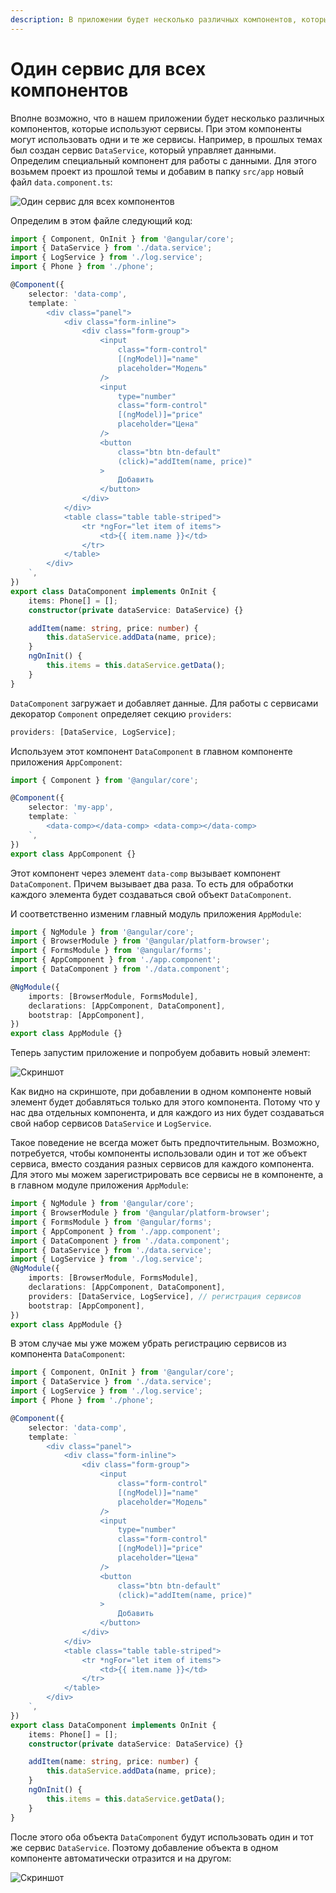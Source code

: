 ```yaml
---
description: В приложении будет несколько различных компонентов, которые используют сервисы. При этом компоненты могут использовать одни и те же сервисы
---
```


# Один сервис для всех компонентов

Вполне возможно, что в нашем приложении будет несколько различных компонентов, которые используют сервисы. При этом компоненты могут использовать одни и те же сервисы. Например, в прошлых темах был создан сервис `DataService`, который управляет данными. Определим специальный компонент для работы с данными. Для этого возьмем проект из прошлой темы и добавим в папку `src/app` новый файл `data.component.ts`:

![Один сервис для всех компонентов](one-service-1.png)

Определим в этом файле следующий код:

```typescript
import { Component, OnInit } from '@angular/core';
import { DataService } from './data.service';
import { LogService } from './log.service';
import { Phone } from './phone';

@Component({
    selector: 'data-comp',
    template: `
        <div class="panel">
            <div class="form-inline">
                <div class="form-group">
                    <input
                        class="form-control"
                        [(ngModel)]="name"
                        placeholder="Модель"
                    />
                    <input
                        type="number"
                        class="form-control"
                        [(ngModel)]="price"
                        placeholder="Цена"
                    />
                    <button
                        class="btn btn-default"
                        (click)="addItem(name, price)"
                    >
                        Добавить
                    </button>
                </div>
            </div>
            <table class="table table-striped">
                <tr *ngFor="let item of items">
                    <td>{{ item.name }}</td>
                </tr>
            </table>
        </div>
    `,
})
export class DataComponent implements OnInit {
    items: Phone[] = [];
    constructor(private dataService: DataService) {}

    addItem(name: string, price: number) {
        this.dataService.addData(name, price);
    }
    ngOnInit() {
        this.items = this.dataService.getData();
    }
}
```

`DataComponent` загружает и добавляет данные. Для работы с сервисами декоратор `Component` определяет секцию `providers`:

```typescript
providers: [DataService, LogService];
```

Используем этот компонент `DataComponent` в главном компоненте приложения `AppComponent`:

```typescript
import { Component } from '@angular/core';

@Component({
    selector: 'my-app',
    template: `
        <data-comp></data-comp> <data-comp></data-comp>
    `,
})
export class AppComponent {}
```

Этот компонент через элемент `data-comp` вызывает компонент `DataComponent`. Причем вызывает два раза. То есть для обработки каждого элемента будет создаваться свой объект `DataComponent`.

И соответственно изменим главный модуль приложения `AppModule`:

```typescript
import { NgModule } from '@angular/core';
import { BrowserModule } from '@angular/platform-browser';
import { FormsModule } from '@angular/forms';
import { AppComponent } from './app.component';
import { DataComponent } from './data.component';

@NgModule({
    imports: [BrowserModule, FormsModule],
    declarations: [AppComponent, DataComponent],
    bootstrap: [AppComponent],
})
export class AppModule {}
```

Теперь запустим приложение и попробуем добавить новый элемент:

![Скриншот](one-service-2.png)

Как видно на скриншоте, при добавлении в одном компоненте новый элемент будет добавляться только для этого компонента. Потому что у нас два отдельных компонента, и для каждого из них будет создаваться свой набор сервисов `DataService` и `LogService`.

Такое поведение не всегда может быть предпочтительным. Возможно, потребуется, чтобы компоненты использовали один и тот же объект сервиса, вместо создания разных сервисов для каждого компонента. Для этого мы можем зарегистрировать все сервисы не в компоненте, а в главном модуле приложения `AppModule`:

```typescript
import { NgModule } from '@angular/core';
import { BrowserModule } from '@angular/platform-browser';
import { FormsModule } from '@angular/forms';
import { AppComponent } from './app.component';
import { DataComponent } from './data.component';
import { DataService } from './data.service';
import { LogService } from './log.service';
@NgModule({
    imports: [BrowserModule, FormsModule],
    declarations: [AppComponent, DataComponent],
    providers: [DataService, LogService], // регистрация сервисов
    bootstrap: [AppComponent],
})
export class AppModule {}
```

В этом случае мы уже можем убрать регистрацию сервисов из компонента `DataComponent`:

```typescript
import { Component, OnInit } from '@angular/core';
import { DataService } from './data.service';
import { LogService } from './log.service';
import { Phone } from './phone';

@Component({
    selector: 'data-comp',
    template: `
        <div class="panel">
            <div class="form-inline">
                <div class="form-group">
                    <input
                        class="form-control"
                        [(ngModel)]="name"
                        placeholder="Модель"
                    />
                    <input
                        type="number"
                        class="form-control"
                        [(ngModel)]="price"
                        placeholder="Цена"
                    />
                    <button
                        class="btn btn-default"
                        (click)="addItem(name, price)"
                    >
                        Добавить
                    </button>
                </div>
            </div>
            <table class="table table-striped">
                <tr *ngFor="let item of items">
                    <td>{{ item.name }}</td>
                </tr>
            </table>
        </div>
    `,
})
export class DataComponent implements OnInit {
    items: Phone[] = [];
    constructor(private dataService: DataService) {}

    addItem(name: string, price: number) {
        this.dataService.addData(name, price);
    }
    ngOnInit() {
        this.items = this.dataService.getData();
    }
}
```

После этого оба объекта `DataComponent` будут использовать один и тот же сервис `DataService`. Поэтому добавление объекта в одном компоненте автоматически отразится и на другом:

![Скриншот](one-service-3.png)

